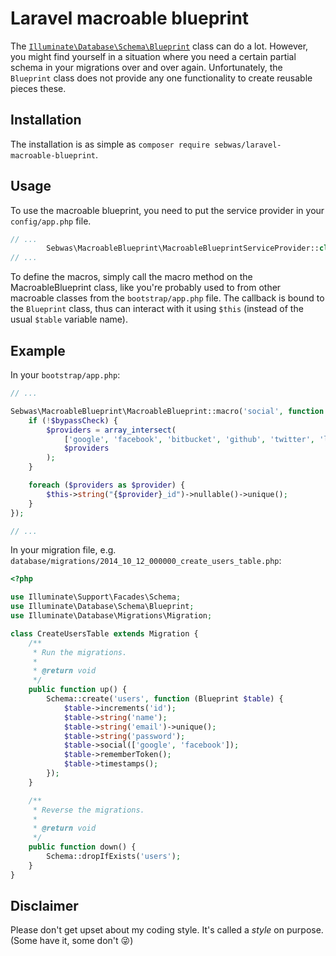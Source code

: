 Laravel macroable blueprint
===========================

The [`Illuminate\Database\Schema\Blueprint`](https://laravel.com/api/master/Illuminate/Database/Schema/Blueprint.html) class can do a lot. However, you might find yourself in a situation where you need a certain partial schema in your migrations over and over again. Unfortunately, the `Blueprint` class does not provide any one functionality to create reusable pieces these.

Installation
------------

The installation is as simple as `composer require sebwas/laravel-macroable-blueprint`.

Usage
-----

To use the macroable blueprint, you need to put the service provider in your `config/app.php` file.

```php
// ...
		Sebwas\MacroableBlueprint\MacroableBlueprintServiceProvider::class,
// ...
```

To define the macros, simply call the macro method on the MacroableBlueprint class, like you're probably used to from other macroable classes from the `bootstrap/app.php` file. The callback is bound to the `Blueprint` class, thus can interact with it using `$this` (instead of the usual `$table` variable name).

Example
-------

In your `bootstrap/app.php`:

```php
// ...

Sebwas\MacroableBlueprint\MacroableBlueprint::macro('social', function (array $providers, bool $bypassCheck = false) {
	if (!$bypassCheck) {
		$providers = array_intersect(
			['google', 'facebook', 'bitbucket', 'github', 'twitter', 'linkedin'], // Valid providers
			$providers
		);
	}

	foreach ($providers as $provider) {
		$this->string("{$provider}_id")->nullable()->unique();
	}
});

// ...
```

In your migration file, e.g. `database/migrations/2014_10_12_000000_create_users_table.php`:

```php
<?php

use Illuminate\Support\Facades\Schema;
use Illuminate\Database\Schema\Blueprint;
use Illuminate\Database\Migrations\Migration;

class CreateUsersTable extends Migration {
	/**
	 * Run the migrations.
	 *
	 * @return void
	 */
	public function up() {
		Schema::create('users', function (Blueprint $table) {
			$table->increments('id');
			$table->string('name');
			$table->string('email')->unique();
			$table->string('password');
			$table->social(['google', 'facebook']);
			$table->rememberToken();
			$table->timestamps();
		});
	}

	/**
	 * Reverse the migrations.
	 *
	 * @return void
	 */
	public function down() {
		Schema::dropIfExists('users');
	}
}
```

Disclaimer
----------

Please don't get upset about my coding style. It's called a _style_ on purpose. (Some have it, some don't :stuck_out_tongue_winking_eye:)
